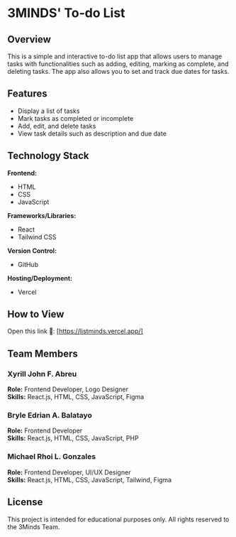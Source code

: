 # 3MINDS' To-do List

## Overview
This is a simple and interactive to-do list app that allows users to manage tasks with functionalities such as adding, editing, marking as complete, and deleting tasks. The app also allows you to set and track due dates for tasks.


## Features
- Display a list of tasks
- Mark tasks as completed or incomplete
- Add, edit, and delete tasks
- View task details such as description and due date


## Technology Stack

**Frontend:**  
- HTML  
- CSS  
- JavaScript  

**Frameworks/Libraries:**  
- React  
- Tailwind CSS  

**Version Control:**  
- GitHub  

**Hosting/Deployment:**  
- Vercel

## How to View

Open this link 🔗: 
[https://listminds.vercel.app/]

## Team Members

### Xyrill John F. Abreu
**Role:** Frontend Developer, Logo Designer  
**Skills:** React.js, HTML, CSS, JavaScript, Figma

### Bryle Edrian A. Balatayo  
**Role:** Frontend Developer  
**Skills:** React.js, HTML, CSS, JavaScript, PHP

### Michael Rhoi L. Gonzales  
**Role:** Frontend Developer, UI/UX Designer  
**Skills:** React.js, HTML, CSS, JavaScript, Tailwind, Figma

## License

This project is intended for educational purposes only.
All rights reserved to the 3Minds Team.
